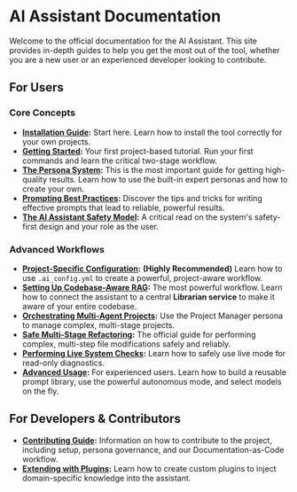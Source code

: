 # AI Assistant Documentation

Welcome to the official documentation for the AI Assistant. This site provides in-depth guides to help you get the most out of the tool, whether you are a new user or an experienced developer looking to contribute.

## For Users

### Core Concepts
-   **[Installation Guide](./installation.md):** Start here. Learn how to install the tool correctly for your own projects.
-   **[Getting Started](./getting_started.md):** Your first project-based tutorial. Run your first commands and learn the critical two-stage workflow.
-   **[The Persona System](./personas.md):** This is the most important guide for getting high-quality results. Learn how to use the built-in expert personas and how to create your own.
-   **[Prompting Best Practices](./prompting_guide.md):** Discover the tips and tricks for writing effective prompts that lead to reliable, powerful results.
-   **[The AI Assistant Safety Model](./safety_model.md):** A critical read on the system's safety-first design and your role as the user.

### Advanced Workflows
-   **[Project-Specific Configuration](./project_configuration.md):** **(Highly Recommended)** Learn how to use `.ai_config.yml` to create a powerful, project-aware workflow.
-   **[Setting Up Codebase-Aware RAG](./rag_workflow.md):** The most powerful workflow. Learn how to connect the assistant to a central **Librarian service** to make it aware of your entire codebase.
-   **[Orchestrating Multi-Agent Projects](./orchestrating_projects.md):** Use the Project Manager persona to manage complex, multi-stage projects.
-   **[Safe Multi-Stage Refactoring](./multi_stage_refactoring.md):** The official guide for performing complex, multi-step file modifications safely and reliably.
-   **[Performing Live System Checks](./live_system_checks.md):** Learn how to safely use live mode for read-only diagnostics.
-   **[Advanced Usage](./advanced_usage.md):** For experienced users. Learn how to build a reusable prompt library, use the powerful autonomous mode, and select models on the fly.

## For Developers & Contributors

-   **[Contributing Guide](./contributing.md):** Information on how to contribute to the project, including setup, persona governance, and our Documentation-as-Code workflow.
-   **[Extending with Plugins](./plugins.md):** Learn how to create custom plugins to inject domain-specific knowledge into the assistant.
